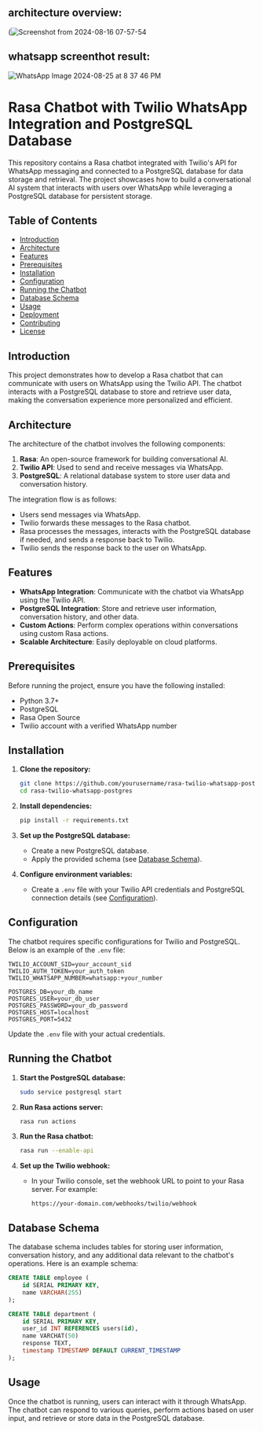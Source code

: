 ## architecture overview:
(![Screenshot from 2024-08-16 07-57-54](https://github.com/user-attachments/assets/02450048-dbd2-4f17-96a1-989e024c6cc4)

## whatsapp screenthot result: 
![WhatsApp Image 2024-08-25 at 8 37 46 PM](https://github.com/user-attachments/assets/45763a77-cb08-46a7-96be-21bcf5783fcc)


# Rasa Chatbot with Twilio WhatsApp Integration and PostgreSQL Database

This repository contains a Rasa chatbot integrated with Twilio's API for WhatsApp messaging and connected to a PostgreSQL database for data storage and retrieval. The project showcases how to build a conversational AI system that interacts with users over WhatsApp while leveraging a PostgreSQL database for persistent storage.

## Table of Contents

- [Introduction](#introduction)
- [Architecture](#architecture)
- [Features](#features)
- [Prerequisites](#prerequisites)
- [Installation](#installation)
- [Configuration](#configuration)
- [Running the Chatbot](#running-the-chatbot)
- [Database Schema](#database-schema)
- [Usage](#usage)
- [Deployment](#deployment)
- [Contributing](#contributing)
- [License](#license)

## Introduction

This project demonstrates how to develop a Rasa chatbot that can communicate with users on WhatsApp using the Twilio API. The chatbot interacts with a PostgreSQL database to store and retrieve user data, making the conversation experience more personalized and efficient.

## Architecture

The architecture of the chatbot involves the following components:

1. **Rasa**: An open-source framework for building conversational AI.
2. **Twilio API**: Used to send and receive messages via WhatsApp.
3. **PostgreSQL**: A relational database system to store user data and conversation history.

The integration flow is as follows:
- Users send messages via WhatsApp.
- Twilio forwards these messages to the Rasa chatbot.
- Rasa processes the messages, interacts with the PostgreSQL database if needed, and sends a response back to Twilio.
- Twilio sends the response back to the user on WhatsApp.

## Features

- **WhatsApp Integration**: Communicate with the chatbot via WhatsApp using the Twilio API.
- **PostgreSQL Integration**: Store and retrieve user information, conversation history, and other data.
- **Custom Actions**: Perform complex operations within conversations using custom Rasa actions.
- **Scalable Architecture**: Easily deployable on cloud platforms.

## Prerequisites

Before running the project, ensure you have the following installed:

- Python 3.7+
- PostgreSQL
- Rasa Open Source
- Twilio account with a verified WhatsApp number

## Installation

1. **Clone the repository:**
   ```bash
   git clone https://github.com/yourusername/rasa-twilio-whatsapp-postgres.git
   cd rasa-twilio-whatsapp-postgres
   ```

2. **Install dependencies:**
   ```bash
   pip install -r requirements.txt
   ```

3. **Set up the PostgreSQL database:**
   - Create a new PostgreSQL database.
   - Apply the provided schema (see [Database Schema](#database-schema)).

4. **Configure environment variables:**
   - Create a `.env` file with your Twilio API credentials and PostgreSQL connection details (see [Configuration](#configuration)).

## Configuration

The chatbot requires specific configurations for Twilio and PostgreSQL. Below is an example of the `.env` file:

```env
TWILIO_ACCOUNT_SID=your_account_sid
TWILIO_AUTH_TOKEN=your_auth_token
TWILIO_WHATSAPP_NUMBER=whatsapp:+your_number

POSTGRES_DB=your_db_name
POSTGRES_USER=your_db_user
POSTGRES_PASSWORD=your_db_password
POSTGRES_HOST=localhost
POSTGRES_PORT=5432
```

Update the `.env` file with your actual credentials.

## Running the Chatbot

1. **Start the PostgreSQL database:**
   ```bash
   sudo service postgresql start
   ```

2. **Run Rasa actions server:**
   ```bash
   rasa run actions
   ```

3. **Run the Rasa chatbot:**
   ```bash
   rasa run --enable-api
   ```

4. **Set up the Twilio webhook:**
   - In your Twilio console, set the webhook URL to point to your Rasa server. For example:
     ```
     https://your-domain.com/webhooks/twilio/webhook
     ```

## Database Schema

The database schema includes tables for storing user information, conversation history, and any additional data relevant to the chatbot's operations. Here is an example schema:

```sql
CREATE TABLE employee (
    id SERIAL PRIMARY KEY,
    name VARCHAR(255)
);

CREATE TABLE department (
    id SERIAL PRIMARY KEY,
    user_id INT REFERENCES users(id),
    name VARCHAT(50)
    response TEXT,
    timestamp TIMESTAMP DEFAULT CURRENT_TIMESTAMP
);
```

## Usage

Once the chatbot is running, users can interact with it through WhatsApp. The chatbot can respond to various queries, perform actions based on user input, and retrieve or store data in the PostgreSQL database.



